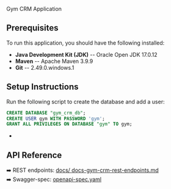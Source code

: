Gym CRM Application

## Prerequisites

To run this application, you should have the following installed:

- **Java Development Kit (JDK)** -- Oracle Open JDK 17.0.12
- **Maven** -- Apache Maven 3.9.9
- **Git** -- 2.49.0.windows.1

## Setup Instructions
Run the following script to create the database and add a user:

```sql
CREATE DATABASE "gym_crm_db";
CREATE USER gym WITH PASSWORD 'gym';
GRANT ALL PRIVILEGES ON DATABASE "gym" TO gym;
```
+
## API Reference

➡️ REST endpoints: [docs/ docs-gym-crm-rest-endpoints.md](docs/gym-crm-rest-endpoints.md)  
➡️ Swagger-spec: [openapi-spec.yaml](src/main/resources/openapi/gym-crm-rest.yaml)